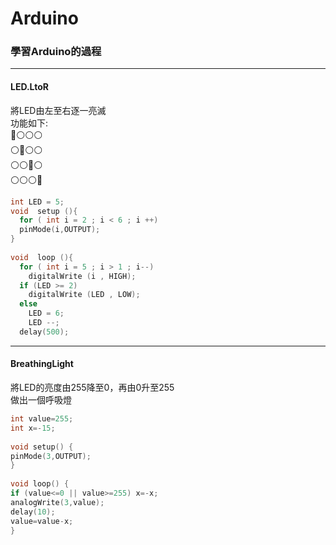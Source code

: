 # Arduino  
### 學習Arduino的過程
--- 
#### LED.LtoR
將LED由左至右逐一亮滅  
功能如下:  
🔴⚪⚪⚪  
⚪🔴⚪⚪  
⚪⚪🔴⚪  
⚪⚪⚪🔴  
```c++
int LED = 5;  
void  setup (){  
  for ( int i = 2 ; i < 6 ; i ++)  
  pinMode(i,OUTPUT);  
}  
  
void  loop (){  
  for ( int i = 5 ; i > 1 ; i--)  
    digitalWrite (i , HIGH);  
  if (LED >= 2)  
    digitalWrite (LED , LOW);  
  else  
    LED = 6;  
    LED --;  
  delay(500);
```
--- 
#### BreathingLight
將LED的亮度由255降至0，再由0升至255  
做出一個呼吸燈  
```c++
int value=255;  
int x=-15;  
  
void setup() {  
pinMode(3,OUTPUT);  
}  
  
void loop() {  
if (value<=0 || value>=255) x=-x;  
analogWrite(3,value);  
delay(10);  
value=value-x;  
}  
```
